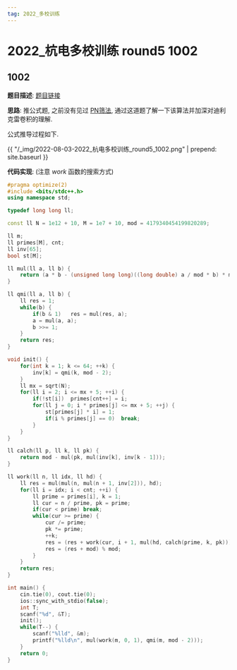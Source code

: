 ```yaml
---
tag: 2022_多校训练
---
```


<head>
    <script src="https://cdn.mathjax.org/mathjax/latest/MathJax.js?config=TeX-AMS-MML_HTMLorMML" type="text/javascript"></script>
    <script type="text/x-mathjax-config">
        MathJax.Hub.Config({
            tex2jax: {
            skipTags: ['script', 'noscript', 'style', 'textarea', 'pre'],
            inlineMath: [['$','$']]
            }
        });
    </script>
</head>

# 2022_杭电多校训练 round5 1002

## 1002

**题目描述**: [题目链接](http://acm.hdu.edu.cn/showproblem.php?pid=7186)

**思路**: 推公式题, 之前没有见过  [PN筛法](https://www.cnblogs.com/whx1003/p/14123436.html), 通过这道题了解一下该算法并加深对迪利克雷卷积的理解.

公式推导过程如下.

{{ "/_img/2022-08-03-2022_杭电多校训练_round5_1002.png" | prepend: site.baseurl }}

**代码实现**: (注意 $work$ 函数的搜索方式)

```cpp
#pragma optimize(2)
#include <bits/stdc++.h>
using namespace std;

typedef long long ll;

const ll N = 1e12 + 10, M = 1e7 + 10, mod = 4179340454199820289;

ll m;
ll primes[M], cnt;
ll inv[65];
bool st[M];

ll mul(ll a, ll b) {
    return (a * b - (unsigned long long)((long double) a / mod * b) * mod + mod) % mod;
}

ll qmi(ll a, ll b) {
    ll res = 1;
    while(b) {
        if(b & 1)   res = mul(res, a);
        a = mul(a, a);
        b >>= 1;
    }
    return res;
}

void init() {
    for(int k = 1; k <= 64; ++k) {
        inv[k] = qmi(k, mod - 2);
    }
    ll mx = sqrt(N);
    for(ll i = 2; i <= mx + 5; ++i) {
        if(!st[i])  primes[cnt++] = i;
        for(ll j = 0; i * primes[j] <= mx + 5; ++j) {
            st[primes[j] * i] = 1;
            if(i % primes[j] == 0)  break;
        }
    }
}

ll calch(ll p, ll k, ll pk) {
    return mod - mul(pk, mul(inv[k], inv[k - 1]));
}

ll work(ll n, ll idx, ll hd) {
    ll res = mul(mul(n, mul(n + 1, inv[2])), hd);
    for(ll i = idx; i < cnt; ++i) {
        ll prime = primes[i], k = 1;
        ll cur = n / prime, pk = prime;
        if(cur < prime) break;
        while(cur >= prime) {
            cur /= prime;
            pk *= prime;
            ++k;
            res = (res + work(cur, i + 1, mul(hd, calch(prime, k, pk)))) % mod;
            res = (res + mod) % mod;
        }
    }
    return res;
}

int main() {
    cin.tie(0), cout.tie(0);
    ios::sync_with_stdio(false);
    int T;
    scanf("%d", &T);
    init();
    while(T--) {
        scanf("%lld", &m);
        printf("%lld\n", mul(work(m, 0, 1), qmi(m, mod - 2)));
    }
    return 0;
}
```